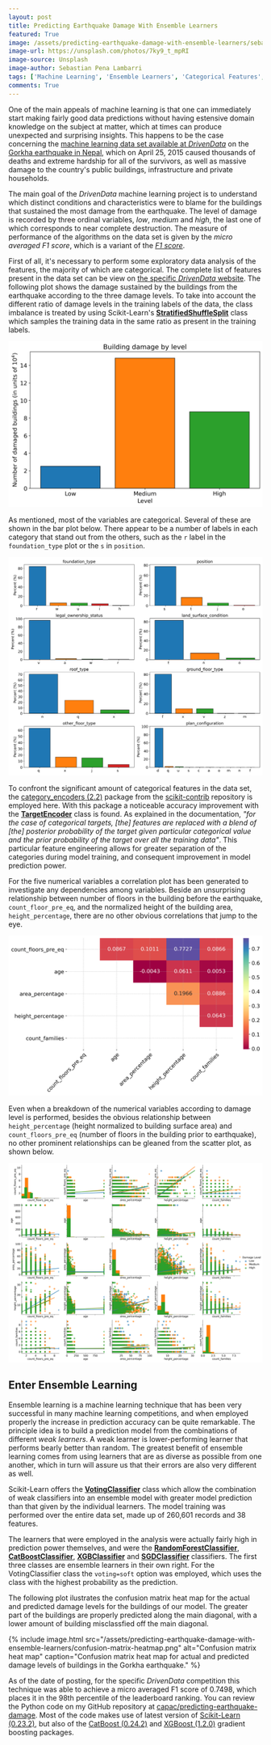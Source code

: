 ```yaml
---
layout: post
title: Predicting Earthquake Damage With Ensemble Learners
featured: True
image: /assets/predicting-earthquake-damage-with-ensemble-learners/sebastian-pena-lambarri-7ky9_t_mpRI-unsplash.jpg
image-url: https://unsplash.com/photos/7ky9_t_mpRI
image-source: Unsplash
image-author: Sebastian Pena Lambarri
tags: ['Machine Learning', 'Ensemble Learners', 'Categorical Features', 'scikit-learn']
comments: True
---
```


One of the main appeals of machine learning is that one can immediately start making fairly good data predictions without having estensive domain knowledge on the subject at matter, which at times can produce unexpected and surprising insights. This happens to be the case concerning the [machine learning data set available at _DrivenData_](https://www.drivendata.org/competitions/57/nepal-earthquake/) on the [Gorkha earthquake in Nepal](https://en.wikipedia.org/wiki/April_2015_Nepal_earthquake), which on April 25, 2015 caused thousands of deaths and extreme hardship for all of the survivors, as well as massive damage to the country's public buildings, infrastructure and private households.

<!-- In the earthquake fallout the Nepalese government carried out an extensive survey of households to estimate building damage, primarily to establish beneficiaries eligible for government assistance for housing reconstruction. The data set contains detailed information about the buildings' structure, legal ownership, terrain conditions and other useful socio-economic information. -->

The main goal of the _DrivenData_ machine learning project is to understand which distinct conditions and characteristics were to blame for the buildings that sustained the most damage from the earthquake. The level of damage is recorded by three ordinal variables, _low_, _medium_ and _high_, the last one of which corresponds to near complete destruction. The measure of performance of the algorithms on the data set is given by the _micro averaged F1 score_, which is a variant of the [_F1 score_](https://en.wikipedia.org/wiki/F1_score). <!-- The [F1 score](https://en.wikipedia.org/wiki/F1_score) is the harmonic mean of the precision and recall of a classifier. Conventionally it is used to evaluate performance on a binary classifier, but due to the three ordinal variables the _micro averaged F1 score_ is employed here. -->

First of all, it's necessary to perform some exploratory data analysis of the features, the majority of which are categorical. The complete list of features present in the data set can be view on [the specific _DrivenData_ website](https://www.drivendata.org/competitions/57/nepal-earthquake/page/136/#features_list). The following plot shows the damage sustained by the buildings from the earthquake according to the three damage levels. To take into account the different ratio of damage levels in the training labels of the data, the class imbalance is treated by using Scikit-Learn's [**StratifiedShuffleSplit**](https://scikit-learn.org/stable/modules/generated/sklearn.model_selection.StratifiedShuffleSplit.html) class which samples the training data in the same ratio as present in the training labels.

![Building damage by level](/assets/predicting-earthquake-damage-with-ensemble-learners/damage-level-by-grade.png)

As mentioned, most of the variables are categorical. Several of these are shown in the bar plot below. There appear to be a number of labels in each category that stand out from the others, such as the `r` label in the `foundation_type` plot or the `s` in `position`.

![Category plot](/assets/predicting-earthquake-damage-with-ensemble-learners/categorical-bar-plot.png)

To confront the significant amount of categorical features in the data set, the [category_encoders (2.2)](http://contrib.scikit-learn.org/category_encoders/) package from the [scikit-contrib](https://github.com/scikit-learn-contrib) repository is employed here. With this package a noticeable accuracy improvement with the [**TargetEncoder**](http://contrib.scikit-learn.org/category_encoders/targetencoder.html) class is found. As explained in the documentation, _"for the case of categorical targets, [the] features are replaced with a blend of [the] posterior probability of the target given particular categorical value and the prior probability of the target over all the training data"_. This particular feature engineering allows for greater separation of the categories during model training, and consequent improvement in model prediction power.

For the five numerical variables a correlation plot has been generated to investigate any dependencies among variables. Beside an unsurprising relationship between number of floors in the building before the earthquake, `count_floor_pre_eq`, and the normalized height of the building area, `height_percentage`, there are no other obvious correlations that jump to the eye.

![Correlation plot](/assets/predicting-earthquake-damage-with-ensemble-learners/correlation.png)

Even when a breakdown of the numerical variables according to damage level is performed, besides the obvious relationship between `height_percentage` (height normalized to building surface area) and `count_floors_pre_eq` (number of floors in the building prior to earthquake), no other prominent relationships can be gleaned from the scatter plot, as shown below.

![Pair plot](/assets/predicting-earthquake-damage-with-ensemble-learners/pairplot-with-reg.png)

## Enter Ensemble Learning

Ensemble learning is a machine learning technique that has been very successful in many machine learning competitions, and when employed properly the increase in prediction accuracy can be quite remarkable. The principle idea is to build a prediction model from the combinations of different _weak learners_. A weak learner is lower-performing learner that performs bearly better than random. The greatest benefit of ensemble learning comes from using learners that are as diverse as possible from one another, which in turn will assure us that their errors are also very different as well.

Scikit-Learn offers the [**VotingClassifier**](https://scikit-learn.org/stable/modules/generated/sklearn.ensemble.VotingClassifier.html) class which allow the combination of weak classifiers into an ensemble model with greater model prediction than that given by the individual learners. The model training was performed over the entire data set, made up of 260,601 records and 38 features.

The learners that were employed in the analysis were actually fairly high in prediction power themselves, and were the  [**RandomForestClassifier**](https://scikit-learn.org/stable/modules/generated/sklearn.ensemble.RandomForestClassifier.html), [**CatBoostClassifier**](https://catboost.ai/docs/concepts/python-reference_catboostclassifier.html), [**XGBClassifier**](https://xgboost.readthedocs.io/en/stable/python/python_api.html#xgboost.XGBClassifier) and [**SGDClassifier**](https://scikit-learn.org/stable/modules/generated/sklearn.linear_model.SGDClassifier.html) classifiers. The first three classes are ensemble learners in their own right. For the VotingClassifier class the `voting=soft` option was employed, which uses the class with the highest probability as the prediction.

The following plot ilustrates the confusion matrix heat map for the actual and predicted damage levels for the buildings of our model. The greater part of the buildings are properly predicted along the main diagonal, with a lower amount of building misclassfied off the main diagonal.

<!-- ![Confusion matrix heat map](/assets/predicting-earthquake-damage-with-ensemble-learners/confusion-matrix-heatmap.png) -->

{% include image.html
    src="/assets/predicting-earthquake-damage-with-ensemble-learners/confusion-matrix-heatmap.png"
    alt="Confusion matrix heat map"
    caption="Confusion matrix heat map for actual and predicted damage levels of buildings in the Gorkha earthquake."
%}

As of the date of posting, for the specific _DrivenData_ competition this technique was able to achieve a micro averaged F1 score of 0.7498, which places it in the 98th percentile of the leaderboard ranking. You can review the Python code on my GitHub repository at [capac/predicting-earthquake-damage](https://github.com/capac/predicting-earthquake-damage). Most of the code makes use of latest version of [Scikit-Learn (0.23.2)](https://scikit-learn.org/stable/), but also of the [CatBoost (0.24.2)](https://catboost.ai) and [XGBoost (1.2.0)](https://xgboost.ai) gradient boosting packages.